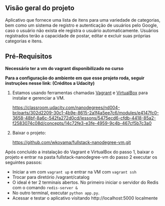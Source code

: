 ## Visão geral do projeto

Aplicativo que fornece uma lista de itens para uma variedade de categorias, bem como um sistema de registro e autenticação de usuários pelo Google, caso o usuário não exista ele registra o usuário automaticamente. Usuários registrados terão a capacidade de postar, editar e excluir suas próprias categorias e itens.


## Pré-Requisitos

**Necessário ter a vm do vagrant disponibilizado no curso**

**Para a configuração do ambiente em que esse projeto roda, seguir instruções nesse link: (Créditos a Udacity)**

1. Estamos usando ferramentas chamadas [Vagrant](https://www.vagrantup.com/) e [VirtualBox](https://www.virtualbox.org/wiki/Downloads) para instalar e gerenciar a VM.

    https://classroom.udacity.com/nanodegrees/nd004-br/parts/302d2209-30c1-4b9e-8615-2a1f4a5ee7c6/modules/e4147fc0-3658-48bf-8a6c-542fa272d0cd/lessons/5475ecd6-cfdb-4418-85a2-f2583074c08d/concepts/14c72fe3-e3fe-4959-9c4b-467cf5b7c3a0

2. Baixar o projeto:

    https://github.com/wkoyama/fullstack-nanodegree-vm.git

Após concluído a instalação do Vagrant e VirtualBox do passo 1, baixar o projeto e entrar na pasta fullstack-nanodegree-vm do passo 2 executar os seguintes passos:
 
- Iniciar a vm com `vagrant up` e entrar na VM com `vagrant ssh`
- Trocar para diretório /vagrant/catalog
- O ideal é ter 2 terminais abertos. No primeiro iniciar o servidor do Redis com o comando `redis-server &`
- No outro terminal, executar `python app.py`.
- Acessar e testar o aplicativo visitando http://localhost:5000 localmente